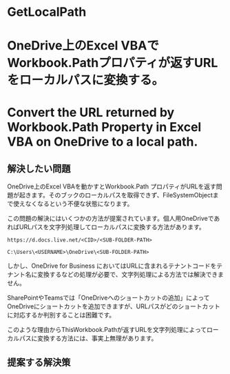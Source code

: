 # GetLocalPath
# OneDrive上のExcel VBAでWorkbook.Pathプロパティが返すURLをローカルパスに変換する。  
# Convert the URL returned by Workbook.Path Property in Excel VBA on OneDrive to a local path.  

## 解決したい問題  
  
OneDrive上のExcel VBAを動かすとWorkbook.Path プロパティがURLを返す問題が起きます。そのブックのローカルパスを取得できず、FileSystemObjectまで使えなくなるという不便な状態になります。  
  
この問題の解決にはいくつかの方法が提案されています。個人用OneDriveであればURLパスを文字列処理してローカルパスに変換する方法があります。

    https://d.docs.live.net/<CID>/<SUB-FOLDER-PATH>

    C:\Users\<USERNAME>\OneDrive\<SUB-FOLDER-PATH>

しかし、OneDrive for Business においてはURLに含まれるテナントコードをテナント名に変換するなどの処理が必要で、文字列処理による方法では解決できません。  
  
SharePointやTeamsでは「OneDriveへのショートカットの追加」によってOneDriveにショートカットを追加できますが、URLパスがどのショートカットに対応するか判別することは困難です。  
  
このような理由からThisWorkbook.Pathが返すURLを文字列処理によってローカルパスに変換する方法には、事実上無理があります。

## 提案する解決策  

